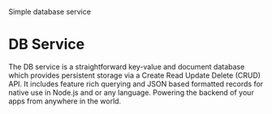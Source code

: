 Simple database service

# DB Service

The DB service is a straightforward key-value and document database which provides persistent storage via a Create Read Update Delete (CRUD) API. It includes feature rich querying and JSON based formatted records for native use in Node.js and or any language. Powering the backend of your apps from anywhere in the world.
